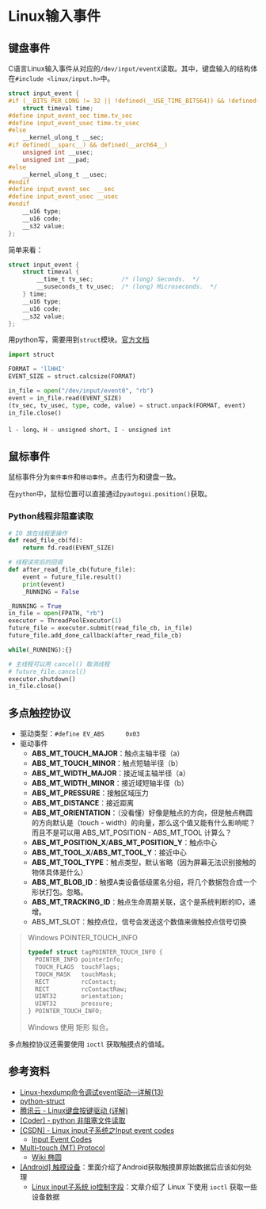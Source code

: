# Linux输入事件

## 键盘事件

C语言Linux输入事件从对应的`/dev/input/eventX`读取。其中，键盘输入的结构体在`#include <linux/input.h>`中。

```c
struct input_event {
#if (__BITS_PER_LONG != 32 || !defined(__USE_TIME_BITS64)) && !defined(__KERNEL__)
	struct timeval time;
#define input_event_sec time.tv_sec
#define input_event_usec time.tv_usec
#else
	__kernel_ulong_t __sec;
#if defined(__sparc__) && defined(__arch64__)
	unsigned int __usec;
	unsigned int __pad;
#else
	__kernel_ulong_t __usec;
#endif
#define input_event_sec  __sec
#define input_event_usec __usec
#endif
	__u16 type;
	__u16 code;
	__s32 value;
};
```

简单来看：

```c
struct input_event {
	struct timeval {
  		__time_t tv_sec;		/* (long) Seconds.  */
  		__suseconds_t tv_usec;	/* (long) Microseconds.  */
    } time;
	__u16 type;
	__u16 code;
	__s32 value;
};
```

用python写，需要用到`struct`模块。[官方文档](https://docs.python.org/zh-cn/3.10/library/struct.html)

```python
import struct

FORMAT = 'llHHI'
EVENT_SIZE = struct.calcsize(FORMAT)

in_file = open("/dev/input/event0", "rb")
event = in_file.read(EVENT_SIZE)
(tv_sec, tv_usec, type, code, value) = struct.unpack(FORMAT, event)
in_file.close()
```

`l - long`、`H - unsigned short`、`I - unsigned int`



## 鼠标事件

鼠标事件分为`案件事件`和`移动事件`。点击行为和键盘一致。

在`python`中，鼠标位置可以直接通过`pyautogui.position()`获取。



### Python线程非阻塞读取

```python
# IO 放在线程里操作
def read_file_cb(fd):
    return fd.read(EVENT_SIZE)

# 线程读完后的回调
def after_read_file_cb(future_file):
    event = future_file.result()
    print(event)
    _RUNNING = False

_RUNNING = True
in_file = open(FPATH, "rb")
executor = ThreadPoolExecutor(1)
future_file = executor.submit(read_file_cb, in_file)
future_file.add_done_callback(after_read_file_cb)

while(_RUNNING):{}

# 主线程可以用 cancel() 取消线程
# future_file.cancel()
executor.shutdown()
in_file.close()
```



## 多点触控协议

- 驱动类型：`#define EV_ABS      0x03`
- 驱动事件
  - **ABS_MT_TOUCH_MAJOR**：触点主轴半径（a）
  - **ABS_MT_TOUCH_MINOR**：触点短轴半径（b）
  - **ABS_MT_WIDTH_MAJOR**：接近域主轴半径（a）
  - **ABS_MT_WIDTH_MINOR**：接近域短轴半径（b）
  - **ABS_MT_PRESSURE**：接触区域压力
  - **ABS_MT_DISTANCE**：接近距离
  - **ABS_MT_ORIENTATION**：（没看懂）好像是触点的方向，但是触点椭圆的方向默认是（touch - width）的向量，那么这个值又能有什么影响呢？而且不是可以用 ABS_MT_POSITION - ABS_MT_TOOL 计算么？
  - **ABS_MT_POSITION_X**/**ABS_MT_POSITION_Y**：触点中心
  - **ABS_MT_TOOL_X**/**ABS_MT_TOOL_Y**：接近中心
  - **ABS_MT_TOOL_TYPE**：触点类型，默认省略（因为屏幕无法识别接触的物体具体是什么）
  - **ABS_MT_BLOB_ID**：触摸A类设备低级匿名分组，将几个数据包合成一个形状打包。忽略。
  - **ABS_MT_TRACKING_ID**：触点生命周期关联，这个是系统判断的ID，递增。
  - ABS_MT_SLOT：触控点位，信号会发送这个数值来做触控点信号切换

> Windows POINTER_TOUCH_INFO
>
> ```c++
> typedef struct tagPOINTER_TOUCH_INFO {
>   POINTER_INFO pointerInfo;
>   TOUCH_FLAGS  touchFlags;
>   TOUCH_MASK   touchMask;
>   RECT         rcContact;
>   RECT         rcContactRaw;
>   UINT32       orientation;
>   UINT32       pressure;
> } POINTER_TOUCH_INFO;
> ```
>
> Windows 使用 矩形 拟合。

多点触控协议还需要使用 `ioctl` 获取触摸点的值域。



## 参考资料

- [Linux-hexdump命令调试event驱动—详解(13)](https://www.cnblogs.com/lifexy/p/7553550.html)
- [python-struct](https://docs.python.org/3/library/struct.html#module-struct)
- [腾讯云 - Linux键盘按键驱动 (详解)](https://cloud.tencent.com/developer/article/1012323)
- [[Coder] - python 非阻塞文件读取](https://www.coder.work/article/1252764)
- [[CSDN] - Linux input子系统之Input event codes](https://blog.csdn.net/weixin_43444989/article/details/122597029)
    - [Input Event Codes](https://www.kernel.org/doc/html/v4.15/input/event-codes.html#event-codes) 
- [Multi-touch (MT) Protocol](https://www.kernel.org/doc/html/v4.18/input/multi-touch-protocol.html)
    - [Wiki 椭圆](https://zh.wikipedia.org/wiki/%E6%A4%AD%E5%9C%86)
- [[Android] 触摸设备](https://source.android.com/docs/core/interaction/input/touch-devices?hl=zh-cn#x-and-y-fields)：里面介绍了Android获取触摸屏原始数据后应该如何处理
    - [Linux input子系统 io控制字段](https://blog.csdn.net/wh_19910525/article/details/11948297)：文章介绍了 Linux 下使用 `ioctl` 获取一些设备数据

